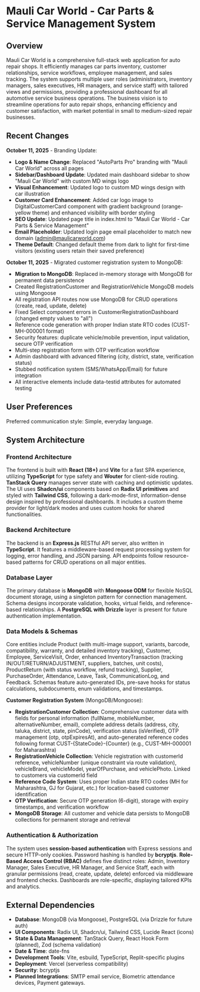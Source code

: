 # Mauli Car World - Car Parts & Service Management System

## Overview
Mauli Car World is a comprehensive full-stack web application for auto repair shops. It efficiently manages car parts inventory, customer relationships, service workflows, employee management, and sales tracking. The system supports multiple user roles (administrators, inventory managers, sales executives, HR managers, and service staff) with tailored views and permissions, providing a professional dashboard for all automotive service business operations. The business vision is to streamline operations for auto repair shops, enhancing efficiency and customer satisfaction, with market potential in small to medium-sized repair businesses.

## Recent Changes
**October 11, 2025** - Branding Update:
- **Logo & Name Change**: Replaced "AutoParts Pro" branding with "Mauli Car World" across all pages
- **Sidebar/Dashboard Update**: Updated main dashboard sidebar to show "Mauli Car World" with custom MD wings logo
- **Visual Enhancement**: Updated logo to custom MD wings design with car illustration
- **Customer Card Enhancement**: Added car logo image to DigitalCustomerCard component with gradient background (orange-yellow theme) and enhanced visibility with border styling
- **SEO Update**: Updated page title in index.html to "Mauli Car World - Car Parts & Service Management"
- **Email Placeholder**: Updated login page email placeholder to match new domain (admin@maulicarworld.com)
- **Theme Default**: Changed default theme from dark to light for first-time visitors (existing users retain their saved preference)

**October 11, 2025** - Migrated customer registration system to MongoDB:
- **Migration to MongoDB**: Replaced in-memory storage with MongoDB for permanent data persistence
- Created RegistrationCustomer and RegistrationVehicle MongoDB models using Mongoose
- All registration API routes now use MongoDB for CRUD operations (create, read, update, delete)
- Fixed Select component errors in CustomerRegistrationDashboard (changed empty values to "all")
- Reference code generation with proper Indian state RTO codes (CUST-MH-000001 format)
- Security features: duplicate vehicle/mobile prevention, input validation, secure OTP verification
- Multi-step registration form with OTP verification workflow
- Admin dashboard with advanced filtering (city, district, state, verification status)
- Stubbed notification system (SMS/WhatsApp/Email) for future integration
- All interactive elements include data-testid attributes for automated testing

## User Preferences
Preferred communication style: Simple, everyday language.

## System Architecture

### Frontend Architecture
The frontend is built with **React (18+)** and **Vite** for a fast SPA experience, utilizing **TypeScript** for type safety and **Wouter** for client-side routing. **TanStack Query** manages server state with caching and optimistic updates. The UI uses **Shadcn/ui** components based on **Radix UI primitives** and styled with **Tailwind CSS**, following a dark-mode-first, information-dense design inspired by professional dashboards. It includes a custom theme provider for light/dark modes and uses custom hooks for shared functionalities.

### Backend Architecture
The backend is an **Express.js** RESTful API server, also written in **TypeScript**. It features a middleware-based request processing system for logging, error handling, and JSON parsing. API endpoints follow resource-based patterns for CRUD operations on all major entities.

### Database Layer
The primary database is **MongoDB** with **Mongoose ODM** for flexible NoSQL document storage, using a singleton pattern for connection management. Schema designs incorporate validation, hooks, virtual fields, and reference-based relationships. A **PostgreSQL with Drizzle** layer is present for future authentication implementation.

### Data Models & Schemas
Core entities include Product (with multi-image support, variants, barcode, compatibility, warranty, and detailed inventory tracking), Customer, Employee, ServiceVisit, Order, enhanced InventoryTransaction (tracking IN/OUT/RETURN/ADJUSTMENT, suppliers, batches, unit costs), ProductReturn (with status workflow, refund tracking), Supplier, PurchaseOrder, Attendance, Leave, Task, CommunicationLog, and Feedback. Schemas feature auto-generated IDs, pre-save hooks for status calculations, subdocuments, enum validations, and timestamps.

**Customer Registration System** (MongoDB/Mongoose):
- **RegistrationCustomer Collection**: Comprehensive customer data with fields for personal information (fullName, mobileNumber, alternativeNumber, email), complete address details (address, city, taluka, district, state, pinCode), verification status (isVerified), OTP management (otp, otpExpiresAt), and auto-generated reference codes following format CUST-{StateCode}-{Counter} (e.g., CUST-MH-000001 for Maharashtra)
- **RegistrationVehicle Collection**: Vehicle registration with customerId reference, vehicleNumber (unique constraint via route validation), vehicleBrand, vehicleModel, yearOfPurchase, and vehiclePhoto. Linked to customers via customerId field
- **Reference Code System**: Uses proper Indian state RTO codes (MH for Maharashtra, GJ for Gujarat, etc.) for location-based customer identification
- **OTP Verification**: Secure OTP generation (6-digit), storage with expiry timestamps, and verification workflow
- **MongoDB Storage**: All customer and vehicle data persists to MongoDB collections for permanent storage and retrieval

### Authentication & Authorization
The system uses **session-based authentication** with Express sessions and secure HTTP-only cookies. Password hashing is handled by **bcryptjs**. **Role-Based Access Control (RBAC)** defines five distinct roles: Admin, Inventory Manager, Sales Executive, HR Manager, and Service Staff, each with granular permissions (read, create, update, delete) enforced via middleware and frontend checks. Dashboards are role-specific, displaying tailored KPIs and analytics.

## External Dependencies

- **Database**: MongoDB (via Mongoose), PostgreSQL (via Drizzle for future auth)
- **UI Components**: Radix UI, Shadcn/ui, Tailwind CSS, Lucide React (icons)
- **State & Data Management**: TanStack Query, React Hook Form (planned), Zod (schema validation)
- **Date & Time**: date-fns
- **Development Tools**: Vite, esbuild, TypeScript, Replit-specific plugins
- **Deployment**: Vercel (serverless compatibility)
- **Security**: bcryptjs
- **Planned Integrations**: SMTP email service, Biometric attendance devices, Payment gateways.